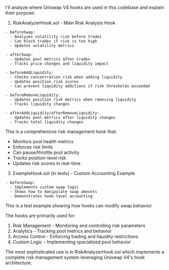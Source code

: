 I'll analyze where Uniswap V4 hooks are used in this codebase and explain their purpose:

1. RiskAnalyzerHook.sol - Main Risk Analysis Hook
```solidity
- beforeSwap: 
  - Analyzes volatility risk before trades
  - Can block trades if risk is too high
  - Updates volatility metrics

- afterSwap:
  - Updates pool metrics after trades 
  - Tracks price changes and liquidity impact

- beforeAddLiquidity:
  - Checks concentration risk when adding liquidity
  - Updates position risk scores
  - Can prevent liquidity additions if risk thresholds exceeded

- beforeRemoveLiquidity:
  - Updates position risk metrics when removing liquidity
  - Tracks liquidity changes

- afterAddLiquidity/afterRemoveLiquidity:
  - Updates pool metrics after liquidity changes
  - Tracks total liquidity changes
```
This is a comprehensive risk management hook that:
- Monitors pool health metrics
- Enforces risk limits
- Can pause/throttle pool activity
- Tracks position-level risk
- Updates risk scores in real-time

3. ExampleHook.sol (in tests) - Custom Accounting Example
```solidity
- beforeSwap:
  - Implements custom swap logic
  - Shows how to manipulate swap amounts 
  - Demonstrates hook-level accounting
```
This is a test example showing how hooks can modify swap behavior.

The hooks are primarily used for:
1. Risk Management - Monitoring and controlling risk parameters
2. Analytics - Tracking pool metrics and behavior
3. Access Control - Enforcing trading and liquidity restrictions
4. Custom Logic - Implementing specialized pool behavior

The most sophisticated use is in RiskAnalyzerHook.sol which implements a complete risk management system leveraging Uniswap V4's hook architecture.